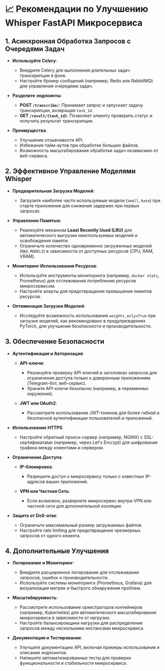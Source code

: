 # 📈 Рекомендации по Улучшению Whisper FastAPI Микросервиса

## 1. **Асинхронная Обработка Запросов с Очередями Задач**

- **Используйте Celery**:
  - Внедрите Celery для выполнения длительных задач транскрипции в фоне.
  - Настройте брокер сообщений (например, Redis или RabbitMQ) для управления очередями задач.
  
- **Разделите эндпоинты**:
  - **POST `/transcribe/`**: Принимает запрос и запускает задачу транскрипции, возвращая `task_id`.
  - **GET `/result/{task_id}`**: Позволяет клиенту проверить статус и получить результат транскрипции.

- **Преимущества**:
  - Улучшение отзывчивости API.
  - Избежание тайм-аутов при обработке больших файлов.
  - Возможность масштабирования обработки задач независимо от веб-сервиса.

## 2. **Эффективное Управление Моделями Whisper**

- **Предварительная Загрузка Моделей**:
  - Загрузите наиболее часто используемые модели (`small`, `base`) при старте приложения для снижения задержек при первых запросах.

- **Управление Памятью**:
  - Реализуйте механизм **Least Recently Used (LRU)** для автоматического выгрузки неиспользуемых моделей и освобождения памяти.
  - Ограничьте количество одновременно загруженных моделей (`MAX_MODELS`) в зависимости от доступных ресурсов (CPU, RAM, VRAM).

- **Мониторинг Использования Ресурсов**:
  - Используйте инструменты мониторинга (например, `docker stats`, Prometheus) для отслеживания потребления ресурсов микросервисом.
  - Настройте алерты для предотвращения превышения лимитов ресурсов.

- **Оптимизация Загрузки Моделей**:
  - Исследуйте возможность использования `weights_only=True` при загрузке моделей, как рекомендовано в предупреждениях PyTorch, для улучшения безопасности и производительности.

## 3. **Обеспечение Безопасности**

- **Аутентификация и Авторизация**:
  - **API-ключи**:
    - Реализуйте проверку API-ключей в заголовках запросов для ограничения доступа только к доверенным приложениям (Telegram-бот, веб-сервис).
    - Храните API-ключи безопасно (например, в переменных окружения).
  
  - **JWT или OAuth2**:
    - Рассмотрите использование JWT-токенов для более гибкой и безопасной аутентификации пользователей и приложений.

- **Использование HTTPS**:
  - Настройте обратный прокси-сервер (например, NGINX) с SSL-сертификатами (например, через Let's Encrypt) для шифрования трафика между клиентами и сервером.

- **Ограничение Доступа**:
  - **IP-блокировка**:
    - Разрешите доступ к микросервису только с известных IP-адресов ваших приложений.
  
  - **VPN или Частная Сеть**:
    - Если возможно, разверните микросервис внутри VPN или частной сети для дополнительной изоляции.

- **Защита от DoS-атак**:
  - Ограничьте максимальный размер загружаемых файлов.
  - Настройте rate limiting для предотвращения чрезмерных запросов от одного клиента.

## 4. **Дополнительные Улучшения**

- **Логирование и Мониторинг**:
  - Внедрите расширенное логирование для отслеживания запросов, ошибок и производительности.
  - Используйте системы мониторинга (Prometheus, Grafana) для визуализации метрик и быстрого обнаружения проблем.

- **Масштабируемость**:
  - Рассмотрите использование оркестраторов контейнеров (например, Kubernetes) для автоматического масштабирования микросервиса в зависимости от нагрузки.
  - Настройте балансировщики нагрузки для распределения запросов между несколькими инстансами микросервиса.

- **Документация и Тестирование**:
  - Улучшите документацию API, включая примеры использования и описания эндпоинтов.
  - Напишите автоматизированные тесты для проверки функциональности и стабильности микросервиса.
